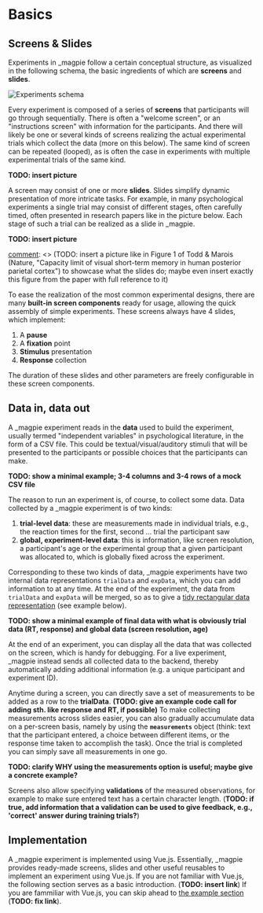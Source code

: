 # Basics

## Screens & Slides

Experiments in _magpie follow a certain conceptual structure, as visualized in the following schema, the basic ingredients of which are **screens** and **slides**.

<img src="../../images/getting_started/experiments_schema.png" alt="Experiments schema" />

Every experiment is composed of a series of **screens** that participants will go through sequentially.
There is often a "welcome screen", or an "instructions screen" with information for the participants.
And there will likely be one or several kinds of screens realizing the actual experimental trials which collect the data (more on this below).
The same kind of screen can be repeated (looped), as is often the case in experiments with multiple experimental trials of the same kind.

**TODO: insert picture**

[comment]: <> (TODO: insert an example, e.g., two pictures of two trials, e.g., showing a cat and a dog picture respectively and some question or rating)

A screen may consist of one or more **slides**. 
Slides simplify dynamic presentation of more intricate tasks.
For example, in many psychological experiments a single trial may consist of different stages, often carefully timed, often presented in research papers like in the picture below.
Each stage of such a trial can be realized as a slide in _magpie.

**TODO: insert picture**

[comment]: <> (TODO: insert a picture like in Figure 1 of Todd & Marois (Nature, "Capacity limit of visual short-term memory in human posterior parietal cortex") to showcase what the slides do; maybe even insert exactly this figure from the paper with full reference to it)

To ease the realization of the most common experimental designs, there are many **built-in screen components** ready for usage, allowing the quick assembly of simple experiments. 
These screens always have 4 slides, which implement:

1. A **pause**
2. A **fixation** point
3. **Stimulus** presentation
4. **Response** collection

The duration of these slides and other parameters are freely configurable in these screen components.

## Data in, data out

A _magpie experiment reads in the **data** used to build the experiment, usually termed "independent variables" in psychological literature, in the form of a CSV file.
This could be textual/visual/auditory stimuli that will be presented to the participants or possible choices that the participants can make.

**TODO: show a minimal example; 3-4 columns and 3-4 rows of a mock CSV file**

The reason to run an experiment is, of course, to collect some data.
Data collected by a _magpie experiment is of two kinds: 

1. **trial-level data**: these are measurements made in individual trials, e.g., the reaction times for the first, second ... trial the participant saw
2. **global, experiment-level data**: this is information, like screen resolution, a participant's age or the experimental group that a given participant was allocated to, which is globally fixed across the experiment.

Corresponding to these two kinds of data, _magpie experiments have two internal data representations `trialData` and `expData`, which you can add information to at any time. 
At the end of the experiment, the data from `trialData` and `expData` will be merged, so as to give a [tidy rectangular data representation](https://r4ds.had.co.nz/tidy-data.html) (see example below).

**TODO: show a minimal example of final data with what is obviously trial data (RT, response) and global data (screen resolution, age)**

At the end of an experiment, you can display all the data that was collected on the screen, which is handy for debugging.
For a live experiment, _magpie instead sends all collected data to the backend, thereby automatically adding additional information (e.g. a unique participant and experiment ID).

Anytime during a screen, you can directly save a set of measurements to be added as a row to the **trialData**.
**(TODO: give an example code call for adding sth. like response and RT, if possible)**
To make collecting measurements across slides easier, you can also gradually accumulate data on a per-screen basis, namely by using the **`measurements`** object (think: text that the participant entered, a choice between different items, or the response time taken to accomplish the task). 
Once the trial is completed you can simply save all measurements in one go.

**TODO: clarify WHY using the measurements option is useful; maybe give a concrete example?**

Screens also allow specifying **validations** of the measured observations, for example to make sure entered text has a certain character length. (**TODO: if true, add information that a validation can be used to give feedback, e.g., 'correct' answer during training trials?**)

## Implementation

A _magpie experiment is implemented using Vue.js.
Essentially, _magpie provides ready-made screens, slides and other useful reusables to implement an experiment using Vue.js.
If you are not familiar with Vue.js, the following section serves as a basic introduction. (**TODO: insert link**) 
If you are fammiliar with Vue.js, you can skip ahead to [the example section]() (**TODO: fix link**).

